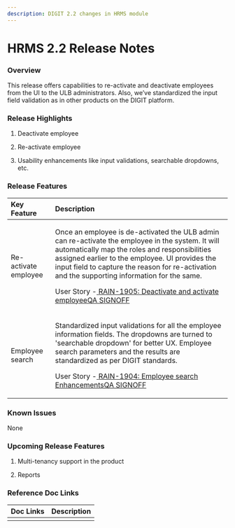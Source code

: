 ```yaml
---
description: DIGIT 2.2 changes in HRMS module
---
```


# HRMS 2.2 Release Notes

### Overview <a id="Overview"></a>

This release offers capabilities to re-activate and deactivate employees from the UI to the ULB administrators. Also, we’ve standardized the input field validation as in other products on the DIGIT platform.

### Release Highlights <a id="Release-Highlights"></a>

 1. Deactivate employee

2. Re-activate employee

3. Usability enhancements like input validations, searchable dropdowns, etc.

### Release Features <a id="Release-Features"></a>

<table>
  <thead>
    <tr>
      <th style="text-align:left"><b>Key Feature</b>
      </th>
      <th style="text-align:left"><b>Description</b>
      </th>
    </tr>
  </thead>
  <tbody>
    <tr>
      <td style="text-align:left">Re-activate employee</td>
      <td style="text-align:left">
        <p>Once an employee is de-activated the ULB admin can re-activate the employee
          in the system. It will automatically map the roles and responsibilities
          assigned earlier to the employee. UI provides the input field to capture
          the reason for re-activation and the supporting information for the same.</p>
        <p>User Story -<a href="https://digit-discuss.atlassian.net/browse/RAIN-1905"> <img src="https://digit-discuss.atlassian.net/secure/viewavatar?size=medium&amp;avatarId=10318&amp;avatarType=issuetype" alt/>RAIN-1905: Deactivate and activate employeeQA SIGNOFF</a>
        </p>
      </td>
    </tr>
    <tr>
      <td style="text-align:left">Employee search</td>
      <td style="text-align:left">
        <p>Standardized input validations for all the employee information fields.
          The dropdowns are turned to &apos;searchable dropdown&apos; for better
          UX. Employee search parameters and the results are standardized as per
          DIGIT standards.</p>
        <p>User Story -<a href="https://digit-discuss.atlassian.net/browse/RAIN-1904"> <img src="https://digit-discuss.atlassian.net/secure/viewavatar?size=medium&amp;avatarId=10318&amp;avatarType=issuetype" alt/>RAIN-1904: Employee search EnhancementsQA SIGNOFF</a>
        </p>
      </td>
    </tr>
  </tbody>
</table>

### Known Issues <a id="Known-Issues"></a>

 None

### Upcoming Release Features <a id="Upcoming-Release-Features"></a>

 1. Multi-tenancy support in the product

2. Reports

### Reference Doc Links <a id="Reference-Doc-Links"></a>

| **Doc Links** | **Description** |
| :--- | :--- |
|  |  |

